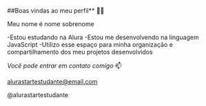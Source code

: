 ##Boas vindas ao meu perfil** 💙💙

Meu nome é nome sobrenome

-Estou estudando na Alura
-Estou me desenvolvendo na linguagem JavaScript
-Utilizo esse espaço para minha organização e compartilhamento dos meu projetos desenvolvidos

*Você pode entrar em contato comigo* 📫

alurastartestudante@email.com

@alurastartestudante
